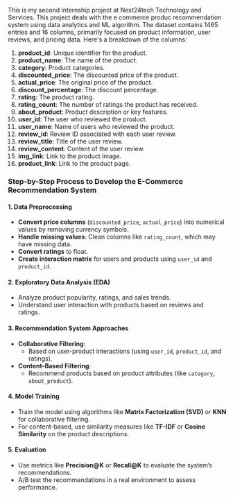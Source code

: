 This is my second internship project at Next24tech Technology and Services. This project deals with the e commerce produc recommendation system using data analytics and ML algorithm.
The dataset contains 1465 entries and 16 columns, primarily focused on product information, user reviews, and pricing data. Here's a breakdown of the columns: 

1. **product_id**: Unique identifier for the product.
2. **product_name**: The name of the product.
3. **category**: Product categories.
4. **discounted_price**: The discounted price of the product.
5. **actual_price**: The original price of the product.
6. **discount_percentage**: The discount percentage.
7. **rating**: The product rating.
8. **rating_count**: The number of ratings the product has received.
9. **about_product**: Product description or key features.
10. **user_id**: The user who reviewed the product.
11. **user_name**: Name of users who reviewed the product.
12. **review_id**: Review ID associated with each user review.
13. **review_title**: Title of the user review.
14. **review_content**: Content of the user review.
15. **img_link**: Link to the product image.
16. **product_link**: Link to the product page.

### Step-by-Step Process to Develop the E-Commerce Recommendation System

#### 1. **Data Preprocessing**
   - **Convert price columns** (`discounted_price`, `actual_price`) into numerical values by removing currency symbols.
   - **Handle missing values**: Clean columns like `rating_count`, which may have missing data.
   - **Convert ratings** to float.
   - **Create interaction matrix** for users and products using `user_id` and `product_id`.

#### 2. **Exploratory Data Analysis (EDA)**
   - Analyze product popularity, ratings, and sales trends.
   - Understand user interaction with products based on reviews and ratings.

#### 3. **Recommendation System Approaches**
   - **Collaborative Filtering**:
     - Based on user-product interactions (using `user_id`, `product_id`, and ratings).
   - **Content-Based Filtering**:
     - Recommend products based on product attributes (like `category`, `about_product`).

#### 4. **Model Training**
   - Train the model using algorithms like **Matrix Factorization (SVD)** or **KNN** for collaborative filtering.
   - For content-based, use similarity measures like **TF-IDF** or **Cosine Similarity** on the product descriptions.

#### 5. **Evaluation**
   - Use metrics like **Precision@K** or **Recall@K** to evaluate the system’s recommendations.
   - A/B test the recommendations in a real environment to assess performance.




